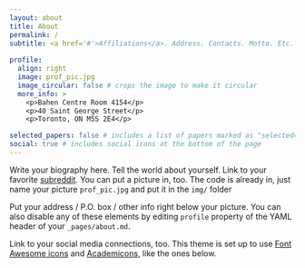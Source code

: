 ```yaml
---
layout: about
title: About
permalink: /
subtitle: <a href='#'>Affiliations</a>. Address. Contacts. Motto. Etc.
   
profile:
  align: right
  image: prof_pic.jpg
  image_circular: false # crops the image to make it circular
  more_info: >
    <p>Bahen Centre Room 4154</p>
    <p>40 Saint George Street</p>
    <p>Toronto, ON M5S 2E4</p>

selected_papers: false # includes a list of papers marked as "selected={true}"
social: true # includes social icons at the bottom of the page
---
```


Write your biography here. Tell the world about yourself. Link to your favorite [subreddit](http://reddit.com). You can put a picture in, too. The code is already in, just name your picture `prof_pic.jpg` and put it in the `img/` folder

Put your address / P.O. box / other info right below your picture. You can also disable any of these elements by editing `profile` property of the YAML header of your `_pages/about.md`.  

Link to your social media connections, too. This theme is set up to use [Font Awesome icons](https://fontawesome.com/) and [Academicons](https://jpswalsh.github.io/academicons/), like the ones below. 